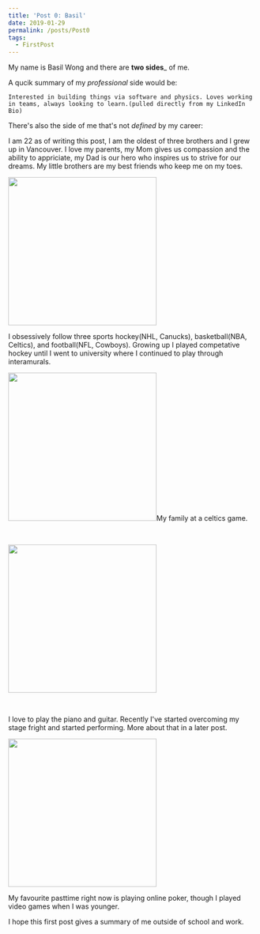 ```yaml
---
title: 'Post 0: Basil'
date: 2019-01-29
permalink: /posts/Post0
tags:
  - FirstPost
---
```


My name is Basil Wong and there are __two sides___ of me. 

A qucik summary of my _professional_ side would be:


```
Interested in building things via software and physics. Loves working in teams, always looking to learn.(pulled directly from my LinkedIn Bio)
```


There's also the side of me that's not _defined_ by my career:


I am 22 as of writing this post, I am the oldest of three brothers and I grew up in Vancouver. I love my parents, my Mom gives us compassion and the ability to appriciate, my Dad is our hero who inspires us to strive for our dreams. My little brothers are my best friends who keep me on my toes. 


<img src="https://basilwong.github.io/files/post0/brothers.jpg" height="300"/>
<br/>

I obsessively follow three sports hockey(NHL, Canucks), basketball(NBA, Celtics), and football(NFL, Cowboys). Growing up I played competative hockey until I went to university where I continued to play through interamurals. 

<p><img src="https://basilwong.github.io/files/post0/celtics.jpg" height="300"/>My family at a celtics game.<p/>
<br/>
<p><img src="https://basilwong.github.io/files/post0/fizz_hockey.JPG" height="300"/><p/>
<br/>

I love to play the piano and guitar. Recently I've started overcoming my stage fright and started performing. More about that in a later post.

<img src="https://basilwong.github.io/files/post0/guitar.jpg" height="300"/>
<br/>

My favourite pasttime right now is playing online poker, though I played video games when I was younger. 

I hope this first post gives a summary of me outside of school and work.
